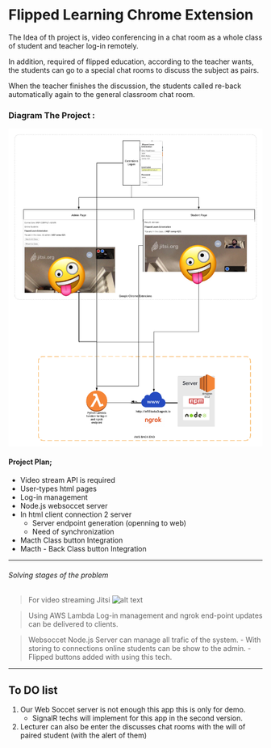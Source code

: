 # Flipped Learning Chrome Extension

The Idea of th project is, video conferencing in a chat room as a whole class of student and teacher log-in remotely.

In addition, required of flipped education, according to the teacher wants, the students can go to a special chat rooms to discuss the subject as pairs. 

When the teacher finishes the discussion, the students called re-back automatically again to the general classroom chat room.


### Diagram The Project : 
 ![alt text](https://raw.githubusercontent.com/UlucFVardar/Flipped-Learning-Extantation/master/Flipped.png)


#### Project Plan;
* Video stream API is required
* User-types html pages 
* Log-in management
* Node.js websoccet server 
* In html client connection 2 server
    * Server endpoint generation (openning to web)
    * Need of synchronization
* Macth Class button Integration
* Macth - Back Class button Integration

---
###### Solving stages of the problem

> For video streaming Jitsi  ![alt
text](https://www.babblevoice.com/img/jitsi/jitsi.png)

> Using AWS Lambda Log-in management and ngrok end-point updates can be delivered to clients.

> Websoccet Node.js Server can manage all trafic of the system.
        - With storing to connections online students can be show to the admin.
        - Flipped buttons added with using this tech.


---
## To DO list

1. Our Web Soccet server is not enough this app this is only for demo.
    * SignalR techs will implement for this app in the second version.
2. Lecturer can also be enter the discusses chat rooms with the will of paired student (with the alert of them)









